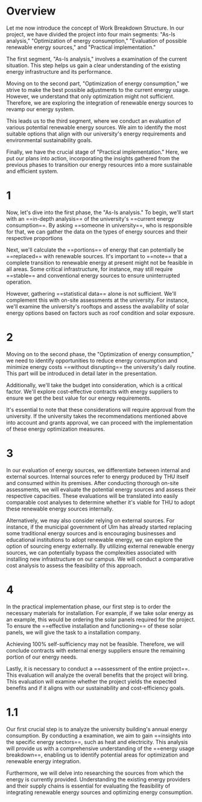 # Overview
Let me now introduce the concept of Work Breakdown Structure. In our project, we have divided the project into four main segments: "As-Is analysis," "Optimization of energy consumption," "Evaluation of possible renewable energy sources," and "Practical implementation."

The first segment, "As-Is analysis," involves a examination of the current situation. This step helps us gain a clear understanding of the existing energy infrastructure and its performance.

Moving on to the second part, "Optimization of energy consumption," we strive to make the best possible adjustments to the current energy usage. However, we understand that only optimization might not sufficient. Therefore, we are exploring the integration of renewable energy sources to revamp our energy system.

This leads us to the third segment, where we conduct an evaluation of various potential renewable energy sources. We aim to identify the most suitable options that align with our university's energy requirements and environmental sustainability goals.

Finally, we have the crucial stage of "Practical implementation." Here, we put our plans into action, incorporating the insights gathered from the previous phases to transition our energy resources into a more sustainable and efficient system.

# 1 
Now, let's dive into the first phase, the "As-Is analysis." To begin, we'll start with an ==in-depth analysis== of the university's ==current energy consumption==. By asking ==someone in university==, who is responsible for that, we can gather the data on the types of energy sources and their respective proportions

Next, we'll calculate the ==portions== of energy that can potentially be ==replaced== with renewable sources. It's important to ==note== that a complete transition to renewable energy at present might not be feasible in all areas. Some critical infrastructure, for instance, may still require ==stable== and conventional energy sources to ensure uninterrupted operation.

However, gathering ==statistical data== alone is not sufficient. We'll complement this with on-site assessments at the university. For instance, we'll examine the university's rooftops and assess the availability of solar energy options based on factors such as roof condition and solar exposure.

# 2
Moving on to the second phase, the "Optimization of energy consumption," we need to identify opportunities to reduce energy consumption and minimize energy costs ==without disrupting== the university's daily routine. This part will be introduced in detail later in the presentation.

Additionally, we'll take the budget into consideration, which is a critical factor. We'll explore cost-effective contracts with energy suppliers to ensure we get the best value for our energy requirements.

It's essential to note that these considerations will require approval from the university. If the university takes the recommendations mentioned above into account and grants approval, we can proceed with the implementation of these energy optimization measures.

# 3
In our evaluation of energy sources, we differentiate between internal and external sources. Internal sources refer to energy produced by THU itself and consumed within its premises. After conducting thorough on-site assessments, we will evaluate the potential energy sources and assess their respective capacities. These evaluations will be translated into easily comparable cost analyses to determine whether it's viable for THU to adopt these renewable energy sources internally.

Alternatively, we may also consider relying on external sources. For instance, if the municipal government of Ulm has already started replacing some traditional energy sources and is encouraging businesses and educational institutions to adopt renewable energy, we can explore the option of sourcing energy externally. By utilizing external renewable energy sources, we can potentially bypass the complexities associated with installing new infrastructure on our campus. We will conduct a comparative cost analysis to assess the feasibility of this approach.

# 4
In the practical implementation phase, our first step is to order the necessary materials for installation. For example, if we take solar energy as an example, this would be ordering the solar panels required for the project. To ensure the ==effective installation and functioning== of these solar panels, we will give the task to a installation company.

Achieving 100% self-sufficiency may not be feasible. Therefore, we will conclude contracts with external energy suppliers ensure the remaining portion of our energy needs.

Lastly, it is necessary to conduct a ==assessment of the entire project==. This evaluation will analyze the overall benefits that the project will bring. This evaluation will examine whether the project yields the expected benefits and if it aligns with our sustainability and cost-efficiency goals.

# 1.1
Our first crucial step is to analyze the university building's annual energy consumption. By conducting a examination, we aim to gain ==insights into the specific energy sectors==, such as heat and electricity. This analysis will provide us with a comprehensive understanding of the ==energy usage breakdown==, enabling us to identify potential areas for optimization and renewable energy integration.

Furthermore, we will delve into researching the sources from which the energy is currently provided. Understanding the existing energy providers and their supply chains is essential for evaluating the feasibility of integrating renewable energy sources and optimizing energy consumption.